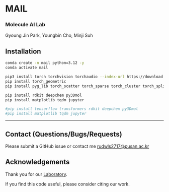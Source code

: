 # MAIL

### Molecule AI Lab

Gyoung Jin Park,  Youngbin Cho, Minji Suh

## Installation

```sh
conda create -n mail python=3.12 -y
conda activate mail

pip3 install torch torchvision torchaudio --index-url https://download.pytorch.org/whl/cu124
pip install torch_geometric 
pip install pyg_lib torch_scatter torch_sparse torch_cluster torch_spline_conv -f https://data.pyg.org/whl/torch-2.5.0+cu124.html

pip install rdkit deepchem py3Dmol
pip install matplotlib tqdm jupyter

#pip install tensorflow transformers rdkit deepchem py3Dmol  
#pip install matplotlib tqdm jupyter

```

---

[//]: # (## Datasets  <a name="datasets"></a>)

[//]: # ()
[//]: # (The files in `data` contain the splits used for the various datasets. Below instructions for how to download each of the different datasets used for training and evaluation:)

[//]: # ()
[//]: # ( - **PDBBind:** download the processed complexes from [zenodo]&#40;https://zenodo.org/record/6408497&#41;, unzip the directory and place it into `data` such that you have the path `data/PDBBind_processed`.)

[//]: # ( - **BindingMOAD:** download the processed complexes from [zenodo]&#40;https://zenodo.org/records/10656052&#41; under `BindingMOAD_2020_processed.tar`, unzip the directory and place it into `data` such that you have the path `data/BindingMOAD_2020_processed`.)

[//]: # ( - **DockGen:** to evaluate the performance of `DiffDock-L` with this repository you should use directly the data from BindingMOAD above. For other purposes you can download exclusively the complexes of the DockGen benchmark already processed &#40;e.g. chain cutoff&#41; from [zenodo]&#40;https://zenodo.org/records/10656052&#41; downloading the `DockGen.tar` file.)

[//]: # ( - **PoseBusters:** download the processed complexes from [zenodo]&#40;https://zenodo.org/records/8278563&#41;.)

[//]: # ( - **van der Mers:** the protein structures used for the van der Mers data augmentation strategy were downloaded [here]&#40;https://files.ipd.uw.edu/pub/training_sets/pdb_2021aug02.tar.gz&#41;.)



## Contact (Questions/Bugs/Requests)
Please submit a GitHub issue or contact me [rudwls2717@pusan.ac.kr](rudwls2717@pusan.ac.kr)

## Acknowledgements
Thank you for our [Laboratory](https://www.k-medai.com/).

If you find this code useful, please consider citing our work.